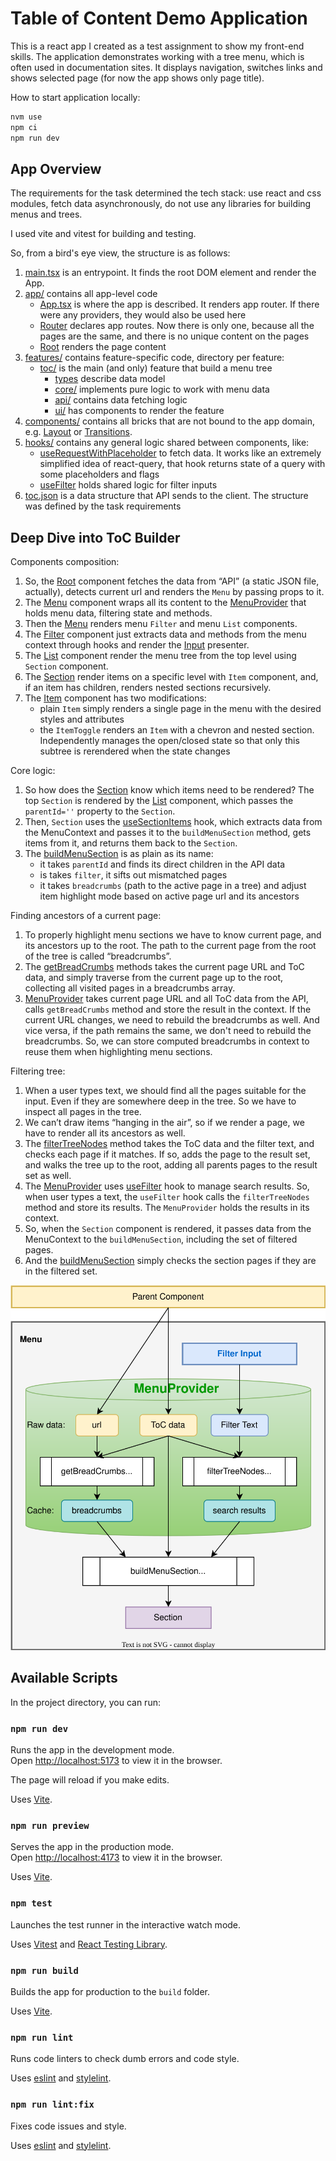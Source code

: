# Table of Content Demo Application

This is a react app I created as a test assignment to show my front-end skills. The application demonstrates working with a tree menu, which is often used in documentation sites. It displays navigation, switches links and shows selected page (for now the app shows only page title).

How to start application locally:

```bash
nvm use
npm ci
npm run dev
```

## App Overview

The requirements for the task determined the tech stack: use react and css modules, fetch data asynchronously, do not use any libraries for building menus and trees.

I used vite and vitest for building and testing.

So, from a bird's eye view, the structure is as follows:

1. [main.tsx](./src/main.tsx) is an entrypoint. It finds the root DOM element and render the App.
1. [app/](./src/app/) contains all app-level code
    - [App.tsx](./src/app/App.tsx) is where the app is described. It renders app router. If there were any providers, they would also be used here
    - [Router](./src/app/Router) declares app routes. Now there is only one, because all the pages are the same, and there is no unique content on the pages
    - [Root](./src/app/Root) renders the page content
1. [features/](./src/features/) contains feature-specific code, directory per feature:
    - [toc/](./src/features/toc/) is the main (and only) feature that build a menu tree
        - [types](./src/features/toc/types.ts) describe data model
        - [core/](./src/features/toc/core/) implements pure logic to work with menu data
        - [api/](./src/features/toc/api/) contains data fetching logic
        - [ui/](./src/features/toc/ui/) has components to render the feature
1. [components/](./src/components) contains all bricks that are not bound to the app domain, e.g. [Layout](./src/components/Layout) or [Transitions](./src/components/Transitions).
1. [hooks/](./src/hooks) contains any general logic shared between components, like:
    - [useRequestWithPlaceholder](./src/hooks/useRequestWithPlaceholder.ts) to fetch data. It works like an extremely simplified idea of react-query, that hook returns state of a query with some placeholders and flags
    - [useFilter](./src/hooks/useFilter.ts) holds shared logic for filter inputs
1. [toc.json](./public/toc.json) is a data structure that API sends to the client. The structure was defined by the task requirements

## Deep Dive into ToC Builder

Components composition:

1. So, the [Root](./src/app/Root/Root.tsx) component fetches the data from “API” (a static JSON file, actually), detects current url and renders the `Menu` by passing props to it.
1. The [Menu](./src/features/toc/ui/Menu/Menu.tsx) component wraps all its content to the [MenuProvider](./src/features/toc/ui/Menu/Context/MenuProvider.tsx) that holds menu data, filtering state and methods.
1. Then the [Menu](./src/features/toc/ui/Menu/Menu.tsx) renders menu `Filter` and menu `List` components.
1. The [Filter](./src/features/toc/ui/Menu/Filter/Filter.tsx) component just extracts data and methods from the menu context through hooks and render the [Input](./src/components/Input/Input.tsx) presenter.
1. The [List](./src/features/toc/ui/Menu/List/List.tsx) component render the menu tree from the top level using `Section` component.
1. The [Section](./src/features/toc/ui/Menu/Section/Section.tsx) render items on a specific level with `Item` component, and, if an item has children, renders nested sections recursively.
1. The [Item](./src/features/toc/ui/Menu/Item/Item.tsx) component has two modifications:
    - plain `Item` simply renders a single page in the menu with the desired styles and attributes
    - the `ItemToggle` renders an `Item` with a chevron and nested section. Independently manages the open/closed state so that only this subtree is rerendered when the state changes

Core logic:

1. So how does the [Section](./src/features/toc/ui/Menu/Section/Section.tsx) know which items need to be rendered? The top `Section` is rendered by the [List](./src/features/toc/ui/Menu/List/List.tsx) component, which passes the `parentId=''` property to the `Section`.
1. Then, `Section` uses the [useSectionItems](./src/features/toc/ui/Menu/Context/hooks.ts) hook, which extracts data from the MenuContext and passes it to the `buildMenuSection` method, gets items from it, and returns them back to the `Section`.
1. The [buildMenuSection](./src/features/toc/core/buildMenuSection.ts) is as plain as its name:
    - it takes `parentId` and finds its direct children in the API data
    - is takes `filter`, it sifts out mismatched pages
    - it takes `breadcrumbs` (path to the active page in a tree) and adjust item highlight mode based on active page url and its ancestors

Finding ancestors of a current page:

1. To properly highlight menu sections we have to know current page, and its ancestors up to the root. The path to the current page from the root of the tree is called “breadcrumbs”.
1. The [getBreadCrumbs](./src/features/toc/core/getBreadCrumbs.ts) methods takes the current page URL and ToC data, and simply traverse from the current page up to the root, collecting all visited pages in a breadcrumbs array.
1. [MenuProvider](./src/features/toc/ui/Menu/Context/MenuProvider.tsx) takes current page URL and all ToC data from the API, calls `getBreadCrumbs` method and store the result in the context. If the current URL changes, we need to rebuild the breadcrumbs as well. And vice versa, if the path remains the same, we don't need to rebuild the breadcrumbs. So, we can store computed breadcrumbs in context to reuse them when highlighting menu sections.

Filtering tree:

1. When a user types text, we should find all the pages suitable for the input. Even if they are somewhere deep in the tree. So we have to inspect all pages in the tree.
1. We can’t draw items “hanging in the air”, so if we render a page, we have to render all its ancestors as well.
1. The [filterTreeNodes](./src/features/toc/core/filterTreeNodes.ts) method takes the ToC data and the filter text, and checks each page if it matches. If so, adds the page to the result set, and walks the tree up to the root, adding all parents pages to the result set as well.
1. The [MenuProvider](./src/features/toc/ui/Menu/Context/MenuProvider.tsx) uses [useFilter](./src/hooks/useFilter.ts) hook to manage search results. So, when user types a text, the `useFilter` hook calls the `filterTreeNodes` method and store its results. The `MenuProvider` holds the results in its context.
1. So, when the `Section` component is rendered, it passes data from the MenuContext to the `buildMenuSection`, including the set of filtered pages.
1. And the [buildMenuSection](./src/features/toc/core/buildMenuSection.ts) simply checks the section pages if they are in the filtered set.

![ToC Scheme](./docs/ToC.drawio.svg)

## Available Scripts

In the project directory, you can run:

### `npm run dev`

Runs the app in the development mode.\
Open [http://localhost:5173](http://localhost:5173) to view it in the browser.

The page will reload if you make edits.

Uses [Vite](https://vitejs.dev/).

### `npm run preview`

Serves the app in the production mode.\
Open [http://localhost:4173](http://localhost:4173) to view it in the browser.

Uses [Vite](https://vitejs.dev/).

### `npm test`

Launches the test runner in the interactive watch mode.

Uses [Vitest](https://vitest.dev/) and [React Testing Library](https://www.npmjs.com/package/@testing-library/react).

### `npm run build`

Builds the app for production to the `build` folder.

Uses [Vite](https://vitejs.dev/).

### `npm run lint`

Runs code linters to check dumb errors and code style.

Uses [eslint](https://www.npmjs.com/package/eslint) and [stylelint](https://stylelint.io/).

### `npm run lint:fix`

Fixes code issues and style.

Uses [eslint](https://www.npmjs.com/package/eslint) and [stylelint](https://stylelint.io/).
